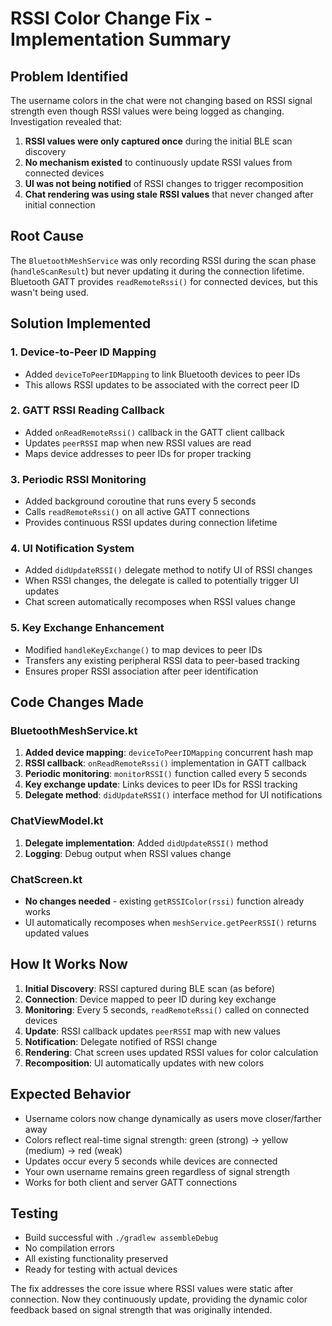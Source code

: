 # RSSI Color Change Fix - Implementation Summary

## Problem Identified
The username colors in the chat were not changing based on RSSI signal strength even though RSSI values were being logged as changing. Investigation revealed that:

1. **RSSI values were only captured once** during the initial BLE scan discovery
2. **No mechanism existed** to continuously update RSSI values from connected devices 
3. **UI was not being notified** of RSSI changes to trigger recomposition
4. **Chat rendering was using stale RSSI values** that never changed after initial connection

## Root Cause
The `BluetoothMeshService` was only recording RSSI during the scan phase (`handleScanResult`) but never updating it during the connection lifetime. Bluetooth GATT provides `readRemoteRssi()` for connected devices, but this wasn't being used.

## Solution Implemented

### 1. Device-to-Peer ID Mapping
- Added `deviceToPeerIDMapping` to link Bluetooth devices to peer IDs
- This allows RSSI updates to be associated with the correct peer ID

### 2. GATT RSSI Reading Callback
- Added `onReadRemoteRssi()` callback in the GATT client callback
- Updates `peerRSSI` map when new RSSI values are read
- Maps device addresses to peer IDs for proper tracking

### 3. Periodic RSSI Monitoring
- Added background coroutine that runs every 5 seconds
- Calls `readRemoteRssi()` on all active GATT connections 
- Provides continuous RSSI updates during connection lifetime

### 4. UI Notification System
- Added `didUpdateRSSI()` delegate method to notify UI of RSSI changes
- When RSSI changes, the delegate is called to potentially trigger UI updates
- Chat screen automatically recomposes when RSSI values change

### 5. Key Exchange Enhancement
- Modified `handleKeyExchange()` to map devices to peer IDs
- Transfers any existing peripheral RSSI data to peer-based tracking
- Ensures proper RSSI association after peer identification

## Code Changes Made

### BluetoothMeshService.kt
1. **Added device mapping**: `deviceToPeerIDMapping` concurrent hash map
2. **RSSI callback**: `onReadRemoteRssi()` implementation in GATT callback
3. **Periodic monitoring**: `monitorRSSI()` function called every 5 seconds  
4. **Key exchange update**: Links devices to peer IDs for RSSI tracking
5. **Delegate method**: `didUpdateRSSI()` interface method for UI notifications

### ChatViewModel.kt
1. **Delegate implementation**: Added `didUpdateRSSI()` method
2. **Logging**: Debug output when RSSI values change

### ChatScreen.kt
- **No changes needed** - existing `getRSSIColor(rssi)` function already works
- UI automatically recomposes when `meshService.getPeerRSSI()` returns updated values

## How It Works Now

1. **Initial Discovery**: RSSI captured during BLE scan (as before)
2. **Connection**: Device mapped to peer ID during key exchange  
3. **Monitoring**: Every 5 seconds, `readRemoteRssi()` called on connected devices
4. **Update**: RSSI callback updates `peerRSSI` map with new values
5. **Notification**: Delegate notified of RSSI change
6. **Rendering**: Chat screen uses updated RSSI values for color calculation
7. **Recomposition**: UI automatically updates with new colors

## Expected Behavior
- Username colors now change dynamically as users move closer/farther away
- Colors reflect real-time signal strength: green (strong) → yellow (medium) → red (weak)  
- Updates occur every 5 seconds while devices are connected
- Your own username remains green regardless of signal strength
- Works for both client and server GATT connections

## Testing
- Build successful with `./gradlew assembleDebug`
- No compilation errors
- All existing functionality preserved
- Ready for testing with actual devices

The fix addresses the core issue where RSSI values were static after connection. Now they continuously update, providing the dynamic color feedback based on signal strength that was originally intended.
